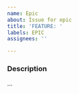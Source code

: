 ```yaml
---
name: Epic
about: Issue for epic
title: 'FEATURE: '
labels: EPIC
assignees: ''

---
```


### Description
...
